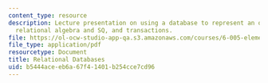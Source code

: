 ```yaml
---
content_type: resource
description: Lecture presentation on using a database to represent an object model,
  relational algebra and SQ, and transactions.
file: https://ol-ocw-studio-app-qa.s3.amazonaws.com/courses/6-005-elements-of-software-construction-fall-2008/b5444aceeb6a67f41401b254cce7cd96_MIT6_005f08_lec22.pdf
file_type: application/pdf
resourcetype: Document
title: Relational Databases
uid: b5444ace-eb6a-67f4-1401-b254cce7cd96
---
```


